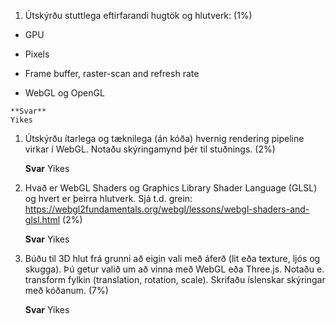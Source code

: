 1.  Útskýrðu stuttlega eftirfarandi hugtök og hlutverk: (1%)

  -  GPU

  -  Pixels
  -  Frame buffer, raster-scan and refresh rate
  -  WebGL og OpenGL


    **Svar**
    Yikes

1.  Útskýrðu ítarlega og tæknilega (án kóða) hvernig rendering pipeline virkar í WebGL. Notaðu skýringamynd þér til stuðnings. (2%)

    **Svar** Yikes

2.  Hvað er WebGL Shaders og Graphics Library Shader Language (GLSL) og hvert er þeirra hlutverk. Sjá t.d. grein: <https://webgl2fundamentals.org/webgl/lessons/webgl-shaders-and-glsl.html> (2%)

    **Svar** Yikes

3.  Búðu til 3D hlut frá grunni að eigin vali með áferð (lit eða texture, ljós og skugga). Þú getur valið um að vinna með WebGL eða Three.js. Notaðu e. transform fylkin (translation, rotation, scale). Skrifaðu íslenskar skýringar með kóðanum. (7%)

    **Svar** Yikes
